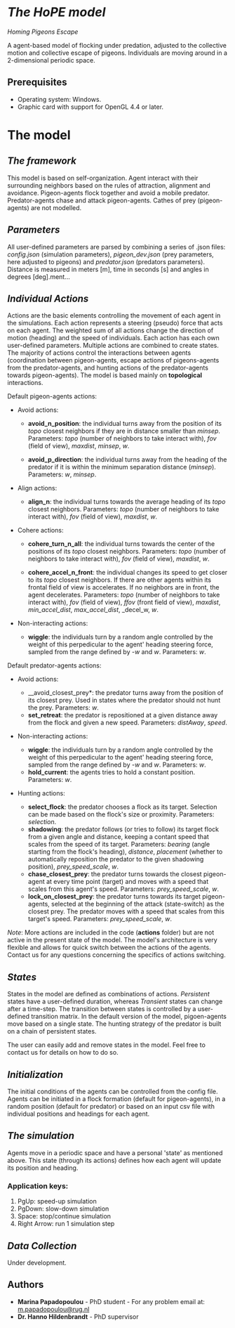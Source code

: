 # *The HoPE model*
*Homing Pigeons Escape*

A agent-based model of flocking under predation, adjusted to the collective motion and collective escape of pigeons. Individuals are moving around in a 2-dimensional periodic space.


## Prerequisites
* Operating system: Windows.
* Graphic card with support for OpenGL 4.4 or later.

# The model

## _The framework_ 

This model is based on self-organization. Agent interact with their surrounding neighbors based on the rules of attraction, alignment and avoidance. Pigeon-agents flock together and avoid a mobile predator. Predator-agents chase and attack pigeon-agents. Cathes of prey (pigeon-agents) are not modelled.

## _Parameters_
All user-defined parameters are parsed by combining a series of .json files: *config.json* (simulation parameters),  *pigeon_dev.json* (prey parameters, here adjusted to pigeons) and *predator.json* (predators parameters). Distance is measured in meters [m], time in seconds [s] and angles in degrees [deg].ment...

## _Individual Actions_

Actions are the basic elements controlling the movement of each agent in the simulations. Each action represents a steering (pseudo) force that acts on each agent. The weighted sum of all actions change the direction of motion (heading) and the speed of individuals. Each action has each own user-defined parameters. Multiple actions are combined to create states. The majority of actions control the interactions between agents (coordination between pigeon-agents, escape actions of pigeons-agents from the predator-agents, and hunting actions of the predator-agents towards pigeon-agents). The model is based mainly on **topological** interactions.

Default pigeon-agents actions:
* Avoid actions: 
    * __avoid_n_position__: the individual turns away from the position of its _topo_ closest neighbors if they are in distance smaller than _minsep_. Parameters: _topo_ (number of neighbors to take interact with), _fov_ (field of view), _maxdist_, _minsep_, _w_.
  
    * __avoid_p_direction__: the individual turns away from the heading of the predator if it is within the minimum separation distance (_minsep_). Parameters: _w_, _minsep_.

* Align actions:
    * __align_n__: the individual turns towards the average heading of its _topo_ closest neighbors. Parameters: _topo_ (number of neighbors to take interact with), _fov_ (field of view), _maxdist_, _w_.

* Cohere actions:
    * __cohere_turn_n_all__: the individual turns towards the center of the positions of its _topo_ closest neighbors. Parameters: _topo_ (number of neighbors to take interact with), _fov_ (field of view), _maxdist_, _w_.

    * __cohere_accel_n_front__: the individual changes its speed to get closer to its _topo_ closest neighbors. If there are other agents within its frontal field of view is accelerates. If no neighbors are in front, the agent decelerates. Parameters: _topo_ (number of neighbors to take interact with), _fov_ (field of view), _ffov_ (front field of view), _maxdist_, _min_accel_dist_, _max_accel_dist_, _decel_w, _w_.


* Non-interacting actions:
    * __wiggle__: the individuals turn by a random angle controlled by the weight of this perpedicular to the agent' heading steering force, sampled from the range defined by -_w_ and _w_. Parameters: _w_.

Default predator-agents actions:
* Avoid actions: 
    * __avoid_closest_prey*: the predator turns away from the position of its closest prey. Used in states where the predator should not hunt the prey. Parameters: _w_.
    * __set_retreat__: the predator is repositioned at a given distance away from the flock and given a new speed. Parameters: _distAway_, _speed_.
   
* Non-interacting actions:
    * __wiggle__: the individuals turn by a random angle controlled by the weight of this perpedicular to the agent' heading steering force, sampled from the range defined by -_w_ and _w_. Parameters: _w_.
    * __hold_current__: the agents tries to hold a constant position. Parameters: _w_.
    
* Hunting actions:
    * __select_flock__: the predator chooses a flock as its target. Selection can be made based on the flock's size or proximity. Parameters: _selection_.
    * __shadowing__: the predator follows (or tries to follow) its target flock from a given angle and distance, keeping a contant speed that scales from the speed of its target. Parameters: _bearing_ (angle starting from the flock's heading), _distance_, _placement_ (whether to automatically reposition the predator to the given shadowing position), _prey_speed_scale_, _w_.
    *  __chase_closest_prey__: the predator turns towards the closest pigeon-agent at every time point (target) and moves with a speed that scales from this agent's speed. Parameters: _prey_speed_scale_, _w_. 
    *  __lock_on_closest_prey__: the predator turns towards its target pigeon-agents, selected at the beginning of the attack (state-switch) as the closest prey. The predator moves with a speed that scales from this target's speed. Parameters: _prey_speed_scale_, _w_. 
    
    
_Note_: More actions are included in the code (__actions__ folder) but are not active in the present state of the model. The model's architecture is very flexible and allows for quick switch between the actions of the agents. Contact us for any questions concerning the specifics of actions switching. 

## _States_

States in the model are defined as combinations of actions. *Persistent* states have a user-defined duration, whereas *Transient* states can change after a time-step. The transition between states is controlled by a user-defined transition matrix. In the default version of the model, pigoen-agents move based on a single state. The hunting strategy of the predator is built on a chain of persistent states.

The user can easily add and remove states in the model. Feel free to contact us for details on how to do so. 

## _Initialization_

The initial conditions of the agents can be controlled from the config file. Agents can be initiated in a flock formation (default for pigeon-agents), in a random position (default for predator) or based on an input csv file with individual positions and headings for each agent.


## _The simulation_

Agents move in a periodic space and have a personal 'state' as mentioned above. This state (through its actions) defines how each agent will update its position and heading.

### __Application keys:__

1. PgUp: speed-up simulation
2. PgDown: slow-down simulation
3. Space: stop/continue simulation
4. Right Arrow: run 1 simulation step

## _Data Collection_

Under development.

## Authors
* **Marina Papadopoulou** - PhD student - For any problem email at: <m.papadopoulou@rug.nl>
* **Dr. Hanno Hildenbrandt** - PhD supervisor
